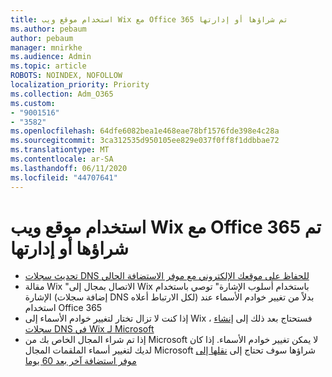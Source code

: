 ```yaml
---
title: استخدام موقع ويب Wix مع Office 365 تم شراؤها أو إدارتها
ms.author: pebaum
author: pebaum
manager: mnirkhe
ms.audience: Admin
ms.topic: article
ROBOTS: NOINDEX, NOFOLLOW
localization_priority: Priority
ms.collection: Adm_O365
ms.custom:
- "9001516"
- "3582"
ms.openlocfilehash: 64dfe6082bea1e468eae78bf1576fde398e4c28a
ms.sourcegitcommit: 3ca312535d950105ee829e037f0ff8f1ddbbae72
ms.translationtype: MT
ms.contentlocale: ar-SA
ms.lasthandoff: 06/11/2020
ms.locfileid: "44707641"
---
```

# <a name="using-wix-website-with-office-365-purchased-or-managed-domains"></a>استخدام موقع ويب Wix مع Office 365 تم شراؤها أو إدارتها

- [تحديث سجلات DNS للحفاظ على موقعك الإلكتروني مع موفر الاستضافة الحالي](https://docs.microsoft.com/microsoft-365/admin/dns/update-dns-records-to-retain-current-hosting-provider)
- مقالة Wix "الاتصال بمجال إلى Wix باستخدام أسلوب الإشارة" توصي باستخدام الإشارة (إضافة سجلات DNS لكل الارتباط أعلاه) بدلاً من تغيير خوادم الأسماء عند استخدام Office 365
- إذا كنت لا تزال تختار لتغيير خوادم الأسماء إلى Wix ، فستحتاج بعد ذلك إلى [إنشاء سجلات DNS في Wix لـ Microsoft](https://docs.microsoft.com/microsoft-365/admin/dns/create-dns-records-at-wix?view=o365-worldwide)
- إذا تم شراء المجال الخاص بك من Microsoft لا يمكن تغيير خوادم الأسماء. إذا كان لديك لتغيير أسماء الملقمات المجال Microsoft شراؤها سوف تحتاج إلى [نقلها إلى موفر استضافة آخر بعد 60 يوما](https://docs.microsoft.com/microsoft-365/admin/setup/domains-faq#can-i-transfer-a-domain-i-purchased-from-microsoft-to-another-provider)